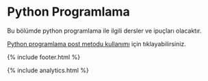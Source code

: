 # Python Programlama

Bu bölümde python programlama ile ilgili dersler ve ipuçları olacaktır.

[Python programlama post metodu kullanımı](https://sonsuzus.github.io/python-programlama-post-metodu-kullanimi) için tıklayabilirsiniz.


{% include footer.html %}

{% include analytics.html %}
